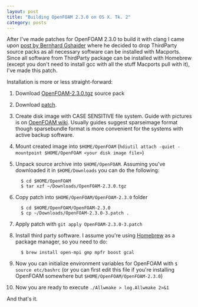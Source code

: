 ```yaml
---
layout: post
title: "Building OpenFOAM 2.3.0 on OS X. Tk. 2"
category: posts
---
```


After I've made patches for OpenFOAM 2.3.0 to build it with clang I came upon
[post by Bernhard Gshaider](http://www.cfd-online.com/Forums/openfoam-installation-windows-mac/130113-compile-2-3-mac-os-x-patch.html#post475782)
where he decided to drop ThirdParty source packs as
all necessary software can be installed with Macports. Since all software from
ThirdParty package can be installed with Homebrew (except you don't need to
install gcc with all the stuff Macports pull with it), I've made this patch.

Installation is more or less straight-forward:

1. Download [OpenFOAM-2.3.0.tgz](http://downloads.sourceforge.net/foam/OpenFOAM-2.3.0.tgz) source pack
2. Download [patch](https://bitbucket.org/mrklein/openfoam-os-x/raw/3bcf4f140189cc3e6cd5990462556165233e661c/OpenFOAM-2.3.0-3.patch).
3. Create disk image with CASE SENSITIVE file system. Guide with pictures is on
   [OpenFOAM wiki](http://openfoamwiki.net/index.php/Installation/Mac_OS/OpenFOAM_2.2.2). Usually guides suggest sparseimage format though sparsebundle
   format is more convenient for the systems with active backup software.
4. Mount created image into `$HOME/OpenFOAM` (`hdiutil attach -quiet -mountpoint $HOME/OpenFOAM <your disk image file>`)
5. Unpack source archive into `$HOME/OpenFOAM`. Assuming you've downloaded it in `$HOME/Downloads` you can do the following:

         $ cd $HOME/OpenFOAM
         $ tar xzf ~/Downloads/OpenFOAM-2.3.0.tgz

6. Copy patch into `$HOME/OpenFOAM/OpenFOAM-2.3.0` folder

         $ cd $HOME/OpenFOAM/OpenFOAM-2.3.0
         $ cp ~/Downloads/OpenFOAM-2.3.0-3.patch .

7. Apply patch with `git apply OpenFOAM-2.3.0-3.patch`
8. Install third party software. I assume you're using
   [Homebrew](http://brew.sh) as a package manager, so you need to do:

         $ brew install open-mpi gmp mpfr boost gcal

9. Now you can initialize environment variables for OpenFOAM with `$ source etc/bashrc`
(or you can first edit this file if you're installing OpenFOAM somewhere but
`$HOME/OpenFOAM/OpenFOAM-2.3.0`)
10. Now you are ready to execute `./Allwmake > log.Allwmake 2>&1`

And that's it.
